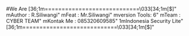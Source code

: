 #We Are 
               [36;1m============================\033[34;1m[$]"
                          mAuthor : R.Siliwangi"
                           mFeat  : Mr.Siliwangi"
                             mversion Tools: 6"
                            mTeam : CYBER TEAM"
                       mKontak Me :  085320609585"
                          1mIndonesia Security Lite"
                [36;1m============================\033[34;1m[$]"
